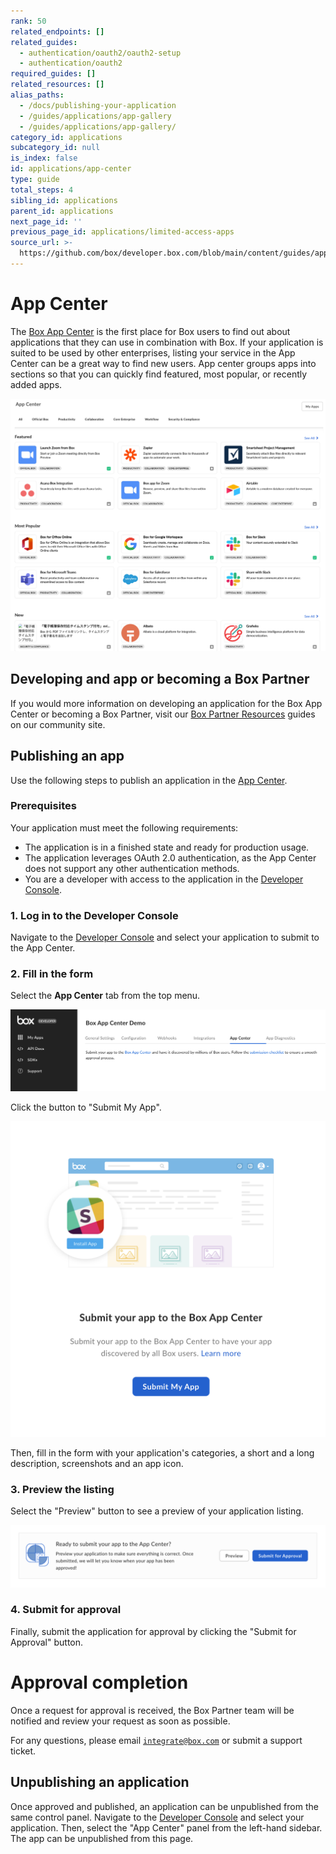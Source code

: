 ```yaml
---
rank: 50
related_endpoints: []
related_guides:
  - authentication/oauth2/oauth2-setup
  - authentication/oauth2
required_guides: []
related_resources: []
alias_paths:
  - /docs/publishing-your-application
  - /guides/applications/app-gallery
  - /guides/applications/app-gallery/
category_id: applications
subcategory_id: null
is_index: false
id: applications/app-center
type: guide
total_steps: 4
sibling_id: applications
parent_id: applications
next_page_id: ''
previous_page_id: applications/limited-access-apps
source_url: >-
  https://github.com/box/developer.box.com/blob/main/content/guides/applications/app-center.md
---
```

# App Center

The [Box App Center][app-center] is the first place for Box users to find out
about applications that they can use in combination with Box. If your
application is suited to be used by other enterprises, listing your service in
the App Center can be a great way to find new users.
App center groups apps into sections so that you can
quickly find featured, most popular, or recently added apps.

<ImageFrame shadow center>

![App Center](./images/app-center.png)

</ImageFrame>

## Developing and app or becoming a Box Partner

If you would more information on developing an application for the Box App
Center or becoming a Box Partner, visit our [Box Partner Resources][bp] guides
on our community site.

## Publishing an app

Use the following steps to publish an application in the [App
Center][app-center].

### Prerequisites

Your application must meet the following requirements:

* The application is in a finished state and ready for production usage.
* The application leverages OAuth 2.0 authentication, as the App Center does
  not support any other authentication methods.
* You are a developer with access to the application in the
  [Developer Console][devconsole].

### 1. Log in to the Developer Console

Navigate to the [Developer Console][devconsole] and select your application to
submit to the App Center.

### 2. Fill in the form

Select the **App Center** tab from the top menu.

<ImageFrame center border shadow>

![App Center panel](./images/app-menu.png)

</ImageFrame>

Click the button to "Submit My App".

<ImageFrame center border shadow width='400'>

![Submit My App button](./images/submit-app.png)

</ImageFrame>

Then, fill in the form with your application's categories, a short and a long
description, screenshots and an app icon.

### 3. Preview the listing

Select the "Preview" button to see a preview of your application listing.

<ImageFrame center border shadow>

![Preview and Submit](./images/submit-and-approve.png)

</ImageFrame>

### 4. Submit for approval

Finally, submit the application for approval by clicking the "Submit for
Approval" button.

<Message>

# Approval completion

Once a request for approval is received, the Box Partner team will be
notified and review your request as soon as possible.

For any questions, please email [`integrate@box.com`][email] or submit a
support ticket.

</Message>

## Unpublishing an application

Once approved and published, an application can be unpublished from the same
control panel. Navigate to the [Developer Console][devconsole] and select
your application. Then, select the "App Center" panel from the left-hand
sidebar. The app can be unpublished from this page.

[app-center]: https://app.box.com/services
[devconsole]: https://account.box.com/developers/services
[email]: mailto:integrate@box.com
[bp]: https://support.box.com/hc/en-us/sections/360009473734-Box-Partner-Resources